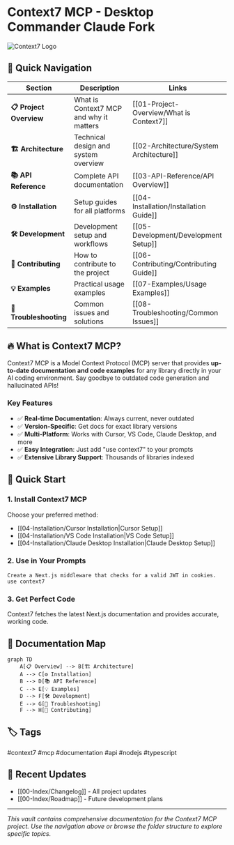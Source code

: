 # Context7 MCP - Desktop Commander Claude Fork

![Context7 Logo](Assets/context7-logo.png)

## 🎯 Quick Navigation

| Section | Description | Links |
|---------|-------------|-------|
| **📋 Project Overview** | What is Context7 MCP and why it matters | [[01-Project-Overview/What is Context7]] |
| **🏗️ Architecture** | Technical design and system overview | [[02-Architecture/System Architecture]] |
| **📚 API Reference** | Complete API documentation | [[03-API-Reference/API Overview]] |
| **⚙️ Installation** | Setup guides for all platforms | [[04-Installation/Installation Guide]] |
| **🛠️ Development** | Development setup and workflows | [[05-Development/Development Setup]] |
| **🤝 Contributing** | How to contribute to the project | [[06-Contributing/Contributing Guide]] |
| **💡 Examples** | Practical usage examples | [[07-Examples/Usage Examples]] |
| **🔧 Troubleshooting** | Common issues and solutions | [[08-Troubleshooting/Common Issues]] |

## 🔥 What is Context7 MCP?

Context7 MCP is a Model Context Protocol (MCP) server that provides **up-to-date documentation and code examples** for any library directly in your AI coding environment. Say goodbye to outdated code generation and hallucinated APIs!

### Key Features

- ✅ **Real-time Documentation**: Always current, never outdated
- ✅ **Version-Specific**: Get docs for exact library versions
- ✅ **Multi-Platform**: Works with Cursor, VS Code, Claude Desktop, and more
- ✅ **Easy Integration**: Just add "use context7" to your prompts
- ✅ **Extensive Library Support**: Thousands of libraries indexed

## 🚀 Quick Start

### 1. Install Context7 MCP
Choose your preferred method:
- [[04-Installation/Cursor Installation|Cursor Setup]]
- [[04-Installation/VS Code Installation|VS Code Setup]]
- [[04-Installation/Claude Desktop Installation|Claude Desktop Setup]]

### 2. Use in Your Prompts
```
Create a Next.js middleware that checks for a valid JWT in cookies. use context7
```

### 3. Get Perfect Code
Context7 fetches the latest Next.js documentation and provides accurate, working code.

## 📖 Documentation Map

```mermaid
graph TD
    A[📋 Overview] --> B[🏗️ Architecture]
    A --> C[⚙️ Installation]
    B --> D[📚 API Reference]
    C --> E[💡 Examples]
    D --> F[🛠️ Development]
    E --> G[🔧 Troubleshooting]
    F --> H[🤝 Contributing]
```

## 🏷️ Tags

#context7 #mcp #documentation #api #nodejs #typescript

## 📝 Recent Updates

- [[00-Index/Changelog]] - All project updates
- [[00-Index/Roadmap]] - Future development plans

---

*This vault contains comprehensive documentation for the Context7 MCP project. Use the navigation above or browse the folder structure to explore specific topics.*